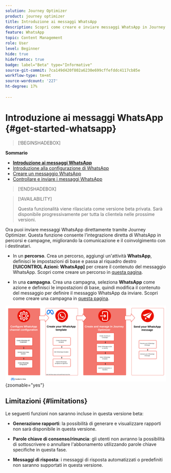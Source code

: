 ```yaml
---
solution: Journey Optimizer
product: journey optimizer
title: Introduzione ai messaggi WhatsApp
description: Scopri come creare e inviare messaggi WhatsApp in Journey Optimizer
feature: WhatsApp
topic: Content Management
role: User
level: Beginner
hide: true
hidefromtoc: true
badge: label="Beta" type="Informative"
source-git-commit: 7ca149d420f802a6230e699cffefddc4117cb85e
workflow-type: tm+mt
source-wordcount: '227'
ht-degree: 17%

---
```


# Introduzione ai messaggi WhatsApp {#get-started-whatsapp}

>[!BEGINSHADEBOX]

**Sommario**

* **[Introduzione ai messaggi WhatsApp](get-started-whatsapp.md)**
* [Introduzione alla configurazione di WhatsApp](whatsapp-configuration.md)
* [Creare un messaggio WhatsApp](create-whatsapp.md)
* [Controllare e inviare i messaggi WhatsApp](send-whatsapp.md)

>[!ENDSHADEBOX]

>[!AVAILABILITY]
>
>Questa funzionalità viene rilasciata come versione beta privata. Sarà disponibile progressivamente per tutta la clientela nelle prossime versioni.

Ora puoi inviare messaggi WhatsApp direttamente tramite Journey Optimizer. Questa funzione consente l’integrazione diretta di WhatsApp in percorsi e campagne, migliorando la comunicazione e il coinvolgimento con i destinatari.

* In un **percorso**. Crea un percorso, aggiungi un&#39;attività **WhatsApp**, definisci le impostazioni di base e passa al riquadro destro **[!UICONTROL Azioni: WhatsApp]** per creare il contenuto del messaggio WhatsApp. Scopri come creare un percorso in [questa pagina](../building-journeys/journey-gs.md).

* In una **campagna**. Crea una campagna, seleziona **WhatsApp** come azione e definisci le impostazioni di base, quindi modifica il contenuto del messaggio per definire il messaggio WhatsApp da inviare. Scopri come creare una campagna in [questa pagina](../campaigns/create-campaign.md#configure).

![](assets/do-not-localize/whatsapp-beta.png){zoomable="yes"}

## Limitazioni {#limitations}

Le seguenti funzioni non saranno incluse in questa versione beta:

* **Generazione rapporti**: la possibilità di generare e visualizzare rapporti non sarà disponibile in questa versione.

* **Parole chiave di consenso/rinuncia**: gli utenti non avranno la possibilità di sottoscrivere o annullare l&#39;abbonamento utilizzando parole chiave specifiche in questa fase.

* **Messaggi di risposta**: i messaggi di risposta automatizzati o predefiniti non saranno supportati in questa versione.

